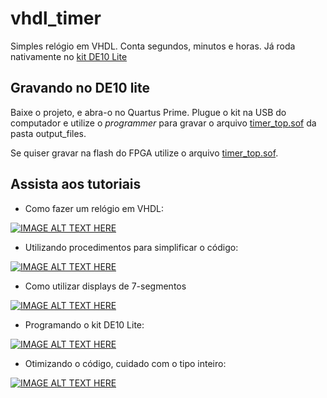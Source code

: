 # vhdl_timer
 Simples relógio em VHDL. Conta segundos, minutos e horas. Já roda nativamente no [kit DE10 Lite](https://www.terasic.com.tw/cgi-bin/page/archive.pl?Language=English&CategoryNo=234&No=1021&PartNo=1#contents)

## Gravando no DE10 lite

Baixe o projeto, e abra-o no Quartus Prime. Plugue o kit na USB do computador e utilize o *programmer* para gravar o arquivo [timer_top.sof](output_files/timer_top.sof) da pasta output_files.

Se quiser gravar na flash do FPGA utilize o arquivo [timer_top.sof](output_files/timer_top.pof).

## Assista aos tutoriais

- Como fazer um relógio em VHDL:
  
[![IMAGE ALT TEXT HERE](https://img.youtube.com/vi/qZM5Y_XpYUw/0.jpg)](https://youtu.be/qZM5Y_XpYUw)

- Utilizando procedimentos para simplificar o código:

[![IMAGE ALT TEXT HERE](https://img.youtube.com/vi/1_igA52zbW8/0.jpg)](https://youtu.be/1_igA52zbW8)

- Como utilizar displays de 7-segmentos

[![IMAGE ALT TEXT HERE](https://img.youtube.com/vi/KxMwN8caHcs/0.jpg)](https://youtu.be/KxMwN8caHcs)

- Programando o kit DE10 Lite:

[![IMAGE ALT TEXT HERE](https://img.youtube.com/vi/NAj-0tva3gw/0.jpg)](https://youtu.be/NAj-0tva3gw)

- Otimizando o código, cuidado com o tipo inteiro:

[![IMAGE ALT TEXT HERE](https://img.youtube.com/vi/rQnEZ4PS1Dw/0.jpg)](https://youtu.be/rQnEZ4PS1Dw)
